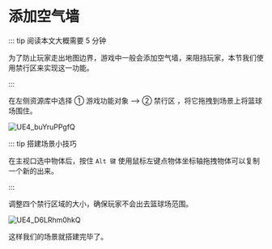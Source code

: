 # 添加空气墙

::: tip 阅读本文大概需要 5 分钟

为了防止玩家走出地图边界，游戏中一般会添加空气墙，来阻挡玩家，本节我们使用禁行区来实现这一功能。

:::

在左侧资源库中选择 ① 游戏功能对象 --> ② 禁行区 ，将它拖拽到场景上将篮球场围住。

![UE4_buYruPPgfQ](https://arkimg.ark.online/UE4_buYruPPgfQ.webp)

::: tip 搭建场景小技巧

在主视口选中物体后，按住 `Alt 键` 使用鼠标左键点物体坐标轴拖拽物体可以复制一个新的出来。

:::

调整四个禁行区域的大小，确保玩家不会出去篮球场范围。

![UE4_D6LRhm0hkQ](https://arkimg.ark.online/UE4_D6LRhm0hkQ.webp)

这样我们的场景就搭建完毕了。